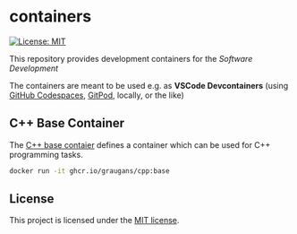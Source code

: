 # containers

[![License: MIT](https://img.shields.io/badge/License-MIT-yellow.svg)](https://opensource.org/licenses/MIT)

This repository provides development containers for the *Software Development*

The containers are meant to be used e.g. as **VSCode Devcontainers** (using [GitHub Codespaces](https://docs.github.com/en/codespaces/overview), [GitPod](https://gitpod.io/), locally, or the like)

## C++ Base Container
The [C++ base contaier](dockerfiles/cpp_base) defines a container which can be used for C++ programming tasks.

```sh
docker run -it ghcr.io/graugans/cpp:base
```

## License

This project is licensed under the [MIT license](LICENSE).